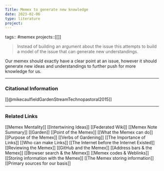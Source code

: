 ```yaml
---
Title: Memex to generate new knowledge
date: 2023-02-06
type: literature
project:
---
```

tags:: #memex
projects::[[]]


> Instead of building an argument about the issue this attempts to build a model of the issue that can generate new understandings.

Our memex should exactly have a clear point at an issue, however it should generate new ideas and understandings to further push for more knowledge for us.

---
### Citational Information

[[@mikecaulfieldGardenStreamTechnopastoral2015]]

---

### Related Links

[[Memex Mentality]]
[[Intertwining Ideas]]
[[Federated Wiki]]
[[Memex Note Summary]]
[[Garden]]
[[Point of the Memex]]
[[What the Memex can do]]
[[Purpose of the Memex]]
[[Verbs of Gardening]]
[[The Importance of Links]]
[[Who can make Links]]
[[The Internet before the Internet Existed]]
[[Reviewing the Memex]]
[[GitHub and the Memex]]
[[Address bars & the Memex]]
[[Browser search & the Memex]]
[[Memex codes & Weblinks]]
[[Storing information with the Memex]]
[[The Memex storing information]]
[[Primary sources for our basis]]